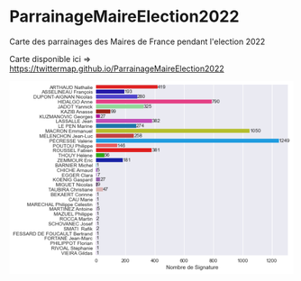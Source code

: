 # ParrainageMaireElection2022
Carte des parrainages des Maires de France pendant l'election 2022

Carte disponible ici => https://twittermap.github.io/ParrainageMaireElection2022

![](Signature.png)
